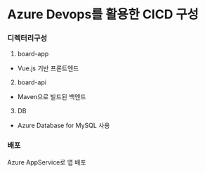 # Azure Devops를 활용한 CICD 구성

### 디렉터리구성
1. board-app 
- Vue.js 기반 프론트엔드
2. board-api
- Maven으로 빌드된 백엔드
3. DB
- Azure Database for MySQL 사용

### 배포
Azure AppService로 앱 배포
